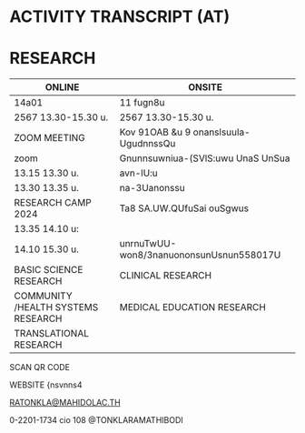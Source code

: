 # ACTIVITY TRANSCRIPT (AT)

# RESEARCH

|ONLINE|ONSITE|
|---|---|
|14a01|11 fugn8u|
|2567 13.30-15.30 u.|2567 13.30-15.30 u.|
|ZOOM MEETING|Kov 91OAB &u 9 onanslsuula-UgudnnssQu|
|zoom|Gnunnsuwniua-(SVlS:uwu UnaS UnSua|
|13.15 13.30 u.|avn-lU:u|
|13.30 13.35 u.|na-3Uanonssu|
|RESEARCH CAMP 2024|Ta8 SA.UW.QUfuSai ouSgwus|
|13.35 14.10 u:| |
|14.10 15.30 u.|unrnuTwUU-won8/3nanuononsunUsnun558017U|
|BASIC SCIENCE RESEARCH|CLINICAL RESEARCH|
|COMMUNITY /HEALTH SYSTEMS RESEARCH|MEDICAL EDUCATION RESEARCH|
|TRANSLATIONAL RESEARCH| |

SCAN QR CODE

WEBSITE {nsvnns4

RATONKLA@MAHIDOLAC.TH

0-2201-1734 cio 108  @TONKLARAMATHIBODI